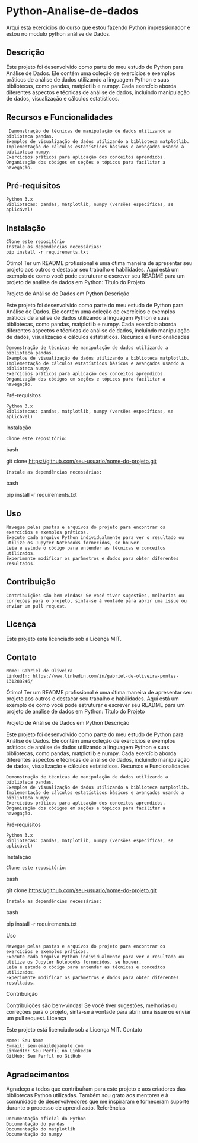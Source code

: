 # Python-Analise-de-dados
Arqui está exercicios do curso que estou fazendo Python impressionador e estou no modulo python análise de Dados.

## Descrição

  Este projeto foi desenvolvido como parte do meu estudo de Python para Análise de Dados. 
  Ele contém uma coleção de exercícios e exemplos práticos de análise de dados utilizando a linguagem Python e suas bibliotecas, como pandas, matplotlib e numpy. 
  Cada exercício aborda diferentes aspectos e técnicas de análise de dados, incluindo manipulação de dados, visualização e cálculos estatísticos.

## Recursos e Funcionalidades
     Demonstração de técnicas de manipulação de dados utilizando a biblioteca pandas.
    Exemplos de visualização de dados utilizando a biblioteca matplotlib.
    Implementação de cálculos estatísticos básicos e avançados usando a biblioteca numpy.
    Exercícios práticos para aplicação dos conceitos aprendidos.
    Organização dos códigos em seções e tópicos para facilitar a navegação.

## Pré-requisitos

    Python 3.x
    Bibliotecas: pandas, matplotlib, numpy (versões específicas, se aplicável)

## Instalação

    Clone este repositório
    Instale as dependências necessárias:
    pip install -r requirements.txt
  
Ótimo! Ter um README profissional é uma ótima maneira de apresentar seu projeto aos outros e destacar seu trabalho e habilidades. Aqui está um exemplo de como você pode estruturar e escrever seu README para um projeto de análise de dados em Python:
Título do Projeto

Projeto de Análise de Dados em Python
Descrição

Este projeto foi desenvolvido como parte do meu estudo de Python para Análise de Dados. Ele contém uma coleção de exercícios e exemplos práticos de análise de dados utilizando a linguagem Python e suas bibliotecas, como pandas, matplotlib e numpy. Cada exercício aborda diferentes aspectos e técnicas de análise de dados, incluindo manipulação de dados, visualização e cálculos estatísticos.
Recursos e Funcionalidades

    Demonstração de técnicas de manipulação de dados utilizando a biblioteca pandas.
    Exemplos de visualização de dados utilizando a biblioteca matplotlib.
    Implementação de cálculos estatísticos básicos e avançados usando a biblioteca numpy.
    Exercícios práticos para aplicação dos conceitos aprendidos.
    Organização dos códigos em seções e tópicos para facilitar a navegação.

Pré-requisitos

    Python 3.x
    Bibliotecas: pandas, matplotlib, numpy (versões específicas, se aplicável)

Instalação

    Clone este repositório:

bash

git clone https://github.com/seu-usuario/nome-do-projeto.git

    Instale as dependências necessárias:

bash

pip install -r requirements.txt

## Uso

    Navegue pelas pastas e arquivos do projeto para encontrar os exercícios e exemplos práticos.
    Execute cada arquivo Python individualmente para ver o resultado ou utilize os Jupyter Notebooks fornecidos, se houver.
    Leia e estude o código para entender as técnicas e conceitos utilizados.
    Experimente modificar os parâmetros e dados para obter diferentes resultados.

## Contribuição

    Contribuições são bem-vindas! Se você tiver sugestões, melhorias ou correções para o projeto, sinta-se à vontade para abrir uma issue ou enviar um pull request.

## Licença

Este projeto está licenciado sob a Licença MIT.


## Contato

    Nome: Gabriel de Oliveira 
    LinkedIn: https://www.linkedin.com/in/gabriel-de-oliveira-pontes-131288246/

Ótimo! Ter um README profissional é uma ótima maneira de apresentar seu projeto aos outros e destacar seu trabalho e habilidades. Aqui está um exemplo de como você pode estruturar e escrever seu README para um projeto de análise de dados em Python:
Título do Projeto

Projeto de Análise de Dados em Python
Descrição

Este projeto foi desenvolvido como parte do meu estudo de Python para Análise de Dados. Ele contém uma coleção de exercícios e exemplos práticos de análise de dados utilizando a linguagem Python e suas bibliotecas, como pandas, matplotlib e numpy. Cada exercício aborda diferentes aspectos e técnicas de análise de dados, incluindo manipulação de dados, visualização e cálculos estatísticos.
Recursos e Funcionalidades

    Demonstração de técnicas de manipulação de dados utilizando a biblioteca pandas.
    Exemplos de visualização de dados utilizando a biblioteca matplotlib.
    Implementação de cálculos estatísticos básicos e avançados usando a biblioteca numpy.
    Exercícios práticos para aplicação dos conceitos aprendidos.
    Organização dos códigos em seções e tópicos para facilitar a navegação.

Pré-requisitos

    Python 3.x
    Bibliotecas: pandas, matplotlib, numpy (versões específicas, se aplicável)

Instalação

    Clone este repositório:

bash

git clone https://github.com/seu-usuario/nome-do-projeto.git

    Instale as dependências necessárias:

bash

pip install -r requirements.txt

Uso

    Navegue pelas pastas e arquivos do projeto para encontrar os exercícios e exemplos práticos.
    Execute cada arquivo Python individualmente para ver o resultado ou utilize os Jupyter Notebooks fornecidos, se houver.
    Leia e estude o código para entender as técnicas e conceitos utilizados.
    Experimente modificar os parâmetros e dados para obter diferentes resultados.

Contribuição

Contribuições são bem-vindas! Se você tiver sugestões, melhorias ou correções para o projeto, sinta-se à vontade para abrir uma issue ou enviar um pull request.
Licença

Este projeto está licenciado sob a Licença MIT.
Contato

    Nome: Seu Nome
    E-mail: seu-email@example.com
    LinkedIn: Seu Perfil no LinkedIn
    GitHub: Seu Perfil no GitHub

##  Agradecimentos

Agradeço a todos que contribuíram para este projeto e aos criadores das bibliotecas Python utilizadas. Também sou grato aos mentores e à comunidade de desenvolvedores que me inspiraram e forneceram suporte durante o processo de aprendizado.
Referências

    Documentação oficial do Python
    Documentação do pandas
    Documentação do matplotlib
    Documentação do numpy    





